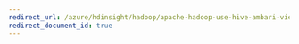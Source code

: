 ```yaml
---
redirect_url: /azure/hdinsight/hadoop/apache-hadoop-use-hive-ambari-view
redirect_document_id: true
---
```

